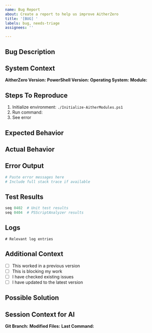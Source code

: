 ```yaml
---
name: Bug Report
about: Create a report to help us improve AitherZero
title: '[BUG] '
labels: bug, needs-triage
assignees: ''

---
```


## Bug Description
<!-- A clear and concise description of what the bug is -->

## System Context
**AitherZero Version:** <!-- Run: (Get-Content ./VERSION).Trim() -->
**PowerShell Version:** <!-- Run: $PSVersionTable.PSVersion -->
**Operating System:** <!-- Windows/Linux/macOS + version -->
**Module:** <!-- Which module/domain is affected? -->

## Steps To Reproduce
1. Initialize environment: `./Initialize-AitherModules.ps1`
2. Run command: <!-- Exact command that causes the issue -->
3. See error

## Expected Behavior
<!-- What you expected to happen -->

## Actual Behavior
<!-- What actually happened -->

## Error Output
```powershell
# Paste error messages here
# Include full stack trace if available
```

## Test Results
<!-- If running tests, include output from: -->
```powershell
seq 0402  # Unit test results
seq 0404  # PSScriptAnalyzer results
```

## Logs
<!-- Check ./logs/transcript-YYYY-MM-DD.log for relevant entries -->
```
# Relevant log entries
```

## Additional Context
- [ ] This worked in a previous version
- [ ] This is blocking my work
- [ ] I have checked existing issues
- [ ] I have updated to the latest version

## Possible Solution
<!-- Optional: Suggest a fix/reason for the bug -->

## Session Context for AI
<!-- For AI continuation, include: -->
**Git Branch:** <!-- git branch --show-current -->
**Modified Files:** <!-- git status --short -->
**Last Command:** <!-- Get-History -Count 1 -->